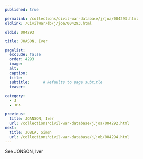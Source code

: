 ```yaml
---
published: true

permalink: /collections/civil-war-database/j/joa/004293.html
oldlink: /CivilWar/db/j/joa/004293.html

oldid: 004293

title: JOASON, Iver

pagelist:
  exclude: false
  order: 4293
  image: 
  alt:
  caption:
  title:
  subtitle:      # Defaults to page subtitle
  teaser:

category: 
  - J 
  - JOA

previous:
  title: JOANSON, Iver
  url: /collections/civil-war-database/j/joa/004292.html  
next:
  title: JOBLA, Simon
  url: /collections/civil-war-database/j/job/004294.html   
---
```

See JONSON, Iver